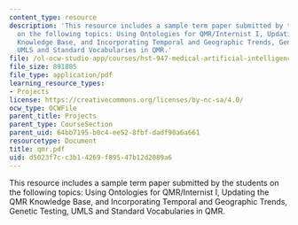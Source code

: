 ```yaml
---
content_type: resource
description: 'This resource includes a sample term paper submitted by the students
  on the following topics: Using Ontologies for QMR/Internist I, Updating the QMR
  Knowledge Base, and Incorporating Temporal and Geographic Trends, Genetic Testing,
  UMLS and Standard Vocabularies in QMR.'
file: /ol-ocw-studio-app/courses/hst-947-medical-artificial-intelligence-spring-2005/d5023f7cc3b14269f89547b12d2089a6_qmr.pdf
file_size: 891885
file_type: application/pdf
learning_resource_types:
- Projects
license: https://creativecommons.org/licenses/by-nc-sa/4.0/
ocw_type: OCWFile
parent_title: Projects
parent_type: CourseSection
parent_uid: 64bb7195-b0c4-ee52-8fbf-dadf90a6a661
resourcetype: Document
title: qmr.pdf
uid: d5023f7c-c3b1-4269-f895-47b12d2089a6
---
```

This resource includes a sample term paper submitted by the students on the following topics: Using Ontologies for QMR/Internist I, Updating the QMR Knowledge Base, and Incorporating Temporal and Geographic Trends, Genetic Testing, UMLS and Standard Vocabularies in QMR.